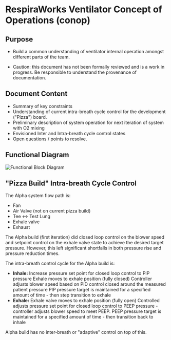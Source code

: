 # RespiraWorks Ventilator Concept of Operations (conop)

## Purpose

- Build a common understanding of ventilator internal operation amongst different parts of the team.

- Caution: this document has not been formally reviewed and is a work in progress. Be responsible to understand the provenance of documentation.

## Document Content

- Summary of key constraints
- Understanding of current intra-breath cycle control for the development ("Pizza") board.
- Preliminary description of system operation for next iteration of system with O2 mixing
- Envisioned Inter and Intra-breath cycle control states
- Open questions / points to resolve.

## Functional Diagram

![Functional Block Diagram](assets/functional-block-diagram.png)

## "Pizza Build" Intra-breath Cycle Control

The Alpha system flow path is:
- Fan
- Air Valve (not on current pizza build)
- Tee <-> Test Lung
- Exhale valve
- Exhaust

The Alpha build (first iteration) did closed loop control on the blower speed and setpoint control on the exhale valve state to achieve the desired target pressure. However, this left significant shortfalls in both pressure rise and pressure reduction times.

The intra-breath control cycle for the Alpha build is:
- **Inhale:**
Increase pressure set point for closed loop control to PIP pressure
Exhale moves to exhale position (fully closed)
Controller adjusts blower speed based on PID control closed around the measured patient pressure
PIP pressure target is maintained for a specified amount of time - then step transition to exhale
- **Exhale:**
Exhale valve moves to exhale position (fully open)
Controlled adjusts pressure set point for closed loop control to PEEP pressure - controller adjusts blower speed to meet PEEP.
PEEP pressure target is maintained for a specified amount of time - then transition back to inhale

Alpha build has no inter-breath or "adaptive" control on top of this.
